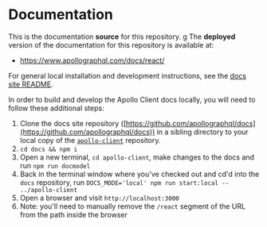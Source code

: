 # Documentation

This is the documentation **source** for this repository.
g
The **deployed** version of the documentation for this repository is available at:

* https://www.apollographql.com/docs/react/

For general local installation and development instructions, see the [docs site README](https://github.com/apollographql/docs).

In order to build and develop the Apollo Client docs locally, you will need to follow these additional steps:

1. Clone the docs site repository ([https://github.com/apollographql/docs](https://github.com/apollographql/docs)) in a sibling directory to your local copy of the [`apollo-client`](https://github.com/apollographql/apollo-client) repository.
2. `cd docs && npm i`
3. Open a new terminal, `cd apollo-client`, make changes to the docs and run `npm run docmodel`
4. Back in the terminal window where you've checked out and cd'd into the `docs` repository, run `DOCS_MODE='local' npm run start:local -- ../apollo-client`
5. Open a browser and visit `http://localhost:3000`
6. Note: you'll need to manually remove the `/react` segment of the URL from the path inside the browser
